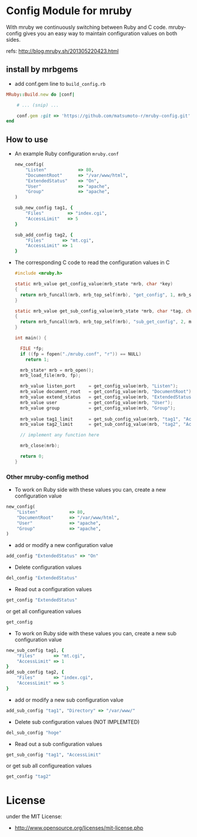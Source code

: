 # Config Module for mruby
With mruby we continuously switching between Ruby and C code. mruby-config gives you an easy way to maintain configuration values on both sides.

refs: http://blog.mruby.sh/201305220423.html

## install by mrbgems
 - add conf.gem line to `build_config.rb`
```ruby
MRuby::Build.new do |conf|

    # ... (snip) ...

    conf.gem :git => 'https://github.com/matsumoto-r/mruby-config.git'
end
```

## How to use
 - An example Ruby configuration ```mruby.conf```

    ```ruby
    new_config(
        "Listen"            => 80,
        "DocumentRoot"      => "/var/www/html",
        "ExtendedStatus"    => "On",
        "User"              => "apache",
        "Group"             => "apache",
    )
    
    sub_new_config tag1, {
        "Files"         => "index.cgi",
        "AccessLimit"   => 5
    }
    
    sub_add_config tag2, {
        "Files"       => "mt.cgi",
        "AccessLimit" => 1
    }
    ```


 - The corresponding C code to read the configuration values in C

    ```c
    #include <mruby.h>
    
    static mrb_value get_config_value(mrb_state *mrb, char *key)
    {
      return mrb_funcall(mrb, mrb_top_self(mrb), "get_config", 1, mrb_str_new_cstr(mrb, key));
    }
    
    static mrb_value get_sub_config_value(mrb_state *mrb, char *tag, char *key)
    {
      return mrb_funcall(mrb, mrb_top_self(mrb), "sub_get_config", 2, mrb_str_new_cstr(mrb, tag)), mrb_str_new_cstr(mrb, key));
    }
    
    int main() {
    
      FILE *fp;
      if ((fp = fopen("./mruby.conf", "r")) == NULL)
        return 1;
    
      mrb_state* mrb = mrb_open();
      mrb_load_file(mrb, fp);
    
      mrb_value listen_port     = get_config_value(mrb, "Listen");
      mrb_value document_root   = get_config_value(mrb, "DocumentRoot");
      mrb_value extend_status   = get_config_value(mrb, "ExtendedStatus");
      mrb_value user            = get_config_value(mrb, "User");
      mrb_value group           = get_config_value(mrb, "Group");
      
      mrb_value tag1_limit      = get_sub_config_value(mrb, "tag1", "AccessLimit");
      mrb_value tag2_limit      = get_sub_config_value(mrb, "tag2", "AccessLimit");
    
      // implement any function here
    
      mrb_close(mrb);
    
      return 0;
    }
    ```

### Other mruby-config method
 - To work on Ruby side with these values you can, create a new configuration value
```ruby
new_config(
    "Listen"            => 80,
    "DocumentRoot"      => "/var/www/html",
    "User"              => "apache",
    "Group"             => "apache",
)
```

 - add or modify a new configuration value
```ruby
add_config "ExtendedStatus" => "On"
```

 - Delete configuration values
```ruby
del_config "ExtendedStatus"
```

 - Read out a configuration values
```ruby
get_config "ExtendedStatus"
```
or get all configureation values
```ruby
get_config
```

 - To work on Ruby side with these values you can, create a new sub configuration value
```ruby
new_sub_config tag1, {
    "Files"       => "mt.cgi",
    "AccessLimit" => 1
}
add_sub_config tag2, {
    "Files"       => "index.cgi",
    "AccessLimit" => 5
}
```

 - add or modify a new sub configuration value
```ruby
add_sub_config "tag1", "Directory" => "/var/www/"
```

 - Delete sub configuration values (NOT IMPLEMTED)
```ruby
del_sub_config "hoge"
```

 - Read out a sub configuration values
```ruby
get_sub_config "tag1", "AccessLimit"
```
or get sub all configureation values
```ruby
get_config "tag2"
```

# License
under the MIT License:

* http://www.opensource.org/licenses/mit-license.php


